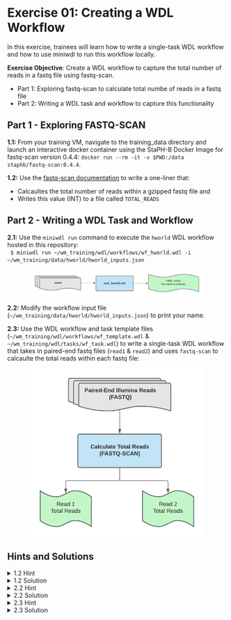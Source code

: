 # Exercise 01: Creating a WDL Workflow

In this exercise, trainees will learn how to write a single-task WDL workflow and how to use miniwdl to run this workflow locally. 

**Exercise Objective**: Create a WDL workflow to capture the total number of reads in a fastq file using fastq-scan. 
- Part 1: Exploring fastq-scan to calculate total numbe of reads in a fastq file
- Part 2: Writing a WDL task and workflow to capture this functionality  

## Part 1 - Exploring FASTQ-SCAN
**1.1:** From your training VM, navigate to the training_data directory and launch an interactive docker container using the StaPH-B Docker Image for fastq-scan version 0.4.4: ```docker run --rm -it -v $PWD:/data staphb/fastq-scan:0.4.4```.

**1.2:** Use the [fastq-scan documentation](https://github.com/rpetit3/fastq-scan/blob/master/README.md) to write a one-liner that:
- Calcaultes the total number of reads within a gzipped fastq file and 
- Writes this value (INT) to a file called `TOTAL_READS`

## Part 2 - Writing a WDL Task and Workflow<br />

**2.1:** Use the `miniwdl run` command to execute the `hworld` WDL workflow hosted in this repository:<br />
  ` $ miniwdl run ~/wm_training/wdl/workflows/wf_hworld.wdl -i ~/wm_training/data/hworld/hworld_inputs.json`

<p align="center">
  <img src="../images/hworld_workflow.png" width="400" class="center">
</p>

**2.2:** Modify the workflow input file (`~/wm_training/data/hworld/hworld_inputs.json`) to print your name.

**2.3:** Use the WDL workflow and task template files (`~/wm_training/wdl/workflows/wf_template.wdl` & `~/wm_training/wdl/tasks/wf_task.wdl`) to write a single-task WDL workflow that takes in paired-end fastq files (`read1` & `read2`) and uses `fastq-scan` to calcaulte the total reads within each fastq file:

<p align="center">
  <img src="../images/fastq-scan_workflow.png" width="400" class="center">
</p>

## Hints and Solutions
<details>
 <summary> 1.2 Hint
 </summary><br />
 
 The total number of reads is captured as `qc_stats.read_total` in the `fastq-scan` output json file. Think of ways to parse the fastq-scan output file to capture this value.
 
 Check out the [fastq-scan StaPH-B Docker Builds README.md](https://github.com/StaPH-B/docker-builds/tree/master/fastq-scan/0.4.4) before seeing the final solution!

</details>

<details>
 <summary> 1.2 Solution 
 </summary><br />   

One approach could be to concatenate the gzipped fastq file with `zcat`, pipe it into fastq-scan, and then pipe fastq-scan json output into the `jq` tool to query for `qc_stats.read_total`:<br />
   
`$ zcat {read_file} |  fastq-scan | jq .qc_stats.read_total > TOTAL_READS`

</details>

<details>
 <summary> 2.2 Hint
 </summary><br />
 
 How does the hworld_inputs.json file define the `name` input attribute?

</details>

<details>
  <summary> 2.2 Solution 
   </summary><br />

   By modifying the string `"Kevin G. Libuit"` the input file can be modified to print any name, *e.g.*:<br />

```
 $ cat ~/wm_training/wdl/data/hwrold/hworld_inputs.json
 {
  "hworld_workflow.name": "John Doe"
 }
```

</details>

<details>
 <summary> 2.3 Hint
 </summary><br />
 
 HINT
  
</details>

<details>
  <summary> 2.3 Solution 
  </summary><br />
  
Check the following files in the [`solutions` branch](https://github.com/theiagen/wm_training/tree/solutions) of this repository: 
    - [`wm_training/wdl/tasks/task_fastq_scan.wdl`](https://github.com/theiagen/wm_training/blob/solutions/wdl/tasks/task_fastq_scan.wdl)
    - [`wm_training/wdl/workflows/wf_fastq_scan.wdl`](https://github.com/theiagen/wm_training/blob/solutions/wdl/workflows/wf_fastq_scan.wdl)

</details>

